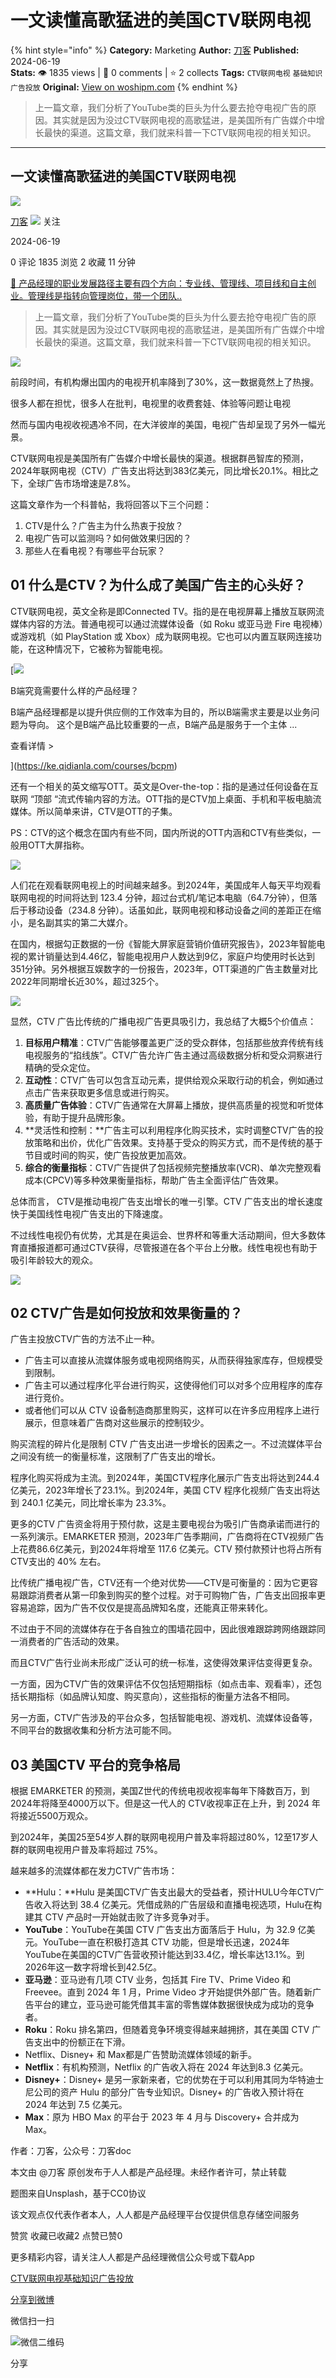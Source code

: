 # 一文读懂高歌猛进的美国CTV联网电视
{% hint style="info" %}
**Category:** Marketing
**Author:** [刀客](https://www.woshipm.com/u/1576294)
**Published:** 2024-06-19  
**Stats:** 👁️ 1835 views | 💬 0 comments | ⭐ 2 collects
**Tags:** `CTV联网电视` `基础知识` `广告投放`
**Original:** [View on woshipm.com](https://www.woshipm.com/marketing/6071557.html)
{% endhint %}
> 上一篇文章，我们分析了YouTube类的巨头为什么要去抢夺电视广告的原因。其实就是因为没过CTV联网电视的高歌猛进，是美国所有广告媒介中增长最快的渠道。这篇文章，我们就来科普一下CTV联网电视的相关知识。

---

## 一文读懂高歌猛进的美国CTV联网电视

[![](https://static.woshipm.com/view/woshipm_api_def_20250108102928_9127.png?imageView2/1/w/72/h/72/q/100)](https://www.woshipm.com/u/1576294)

[刀客](https://www.woshipm.com/u/1576294) ![](https://static.woshipm.com/tag/1101_1@2x.png) 关注

2024-06-19

0 评论 1835 浏览 2 收藏 11 分钟

[🔗 产品经理的职业发展路径主要有四个方向：专业线、管理线、项目线和自主创业。管理线是指转向管理岗位，带一个团队..](https://ke.qidianla.com/courses/90pm)

> 上一篇文章，我们分析了YouTube类的巨头为什么要去抢夺电视广告的原因。其实就是因为没过CTV联网电视的高歌猛进，是美国所有广告媒介中增长最快的渠道。这篇文章，我们就来科普一下CTV联网电视的相关知识。

![](https://image.woshipm.com/2023/05/06/0b441208-ec01-11ed-adbb-00163e0b5ff3.jpg)

前段时间，有机构爆出国内的电视开机率降到了30%，这一数据竟然上了热搜。

很多人都在担忧，很多人在批判，电视里的收费套娃、体验等问题让电视

然而与国内电视收视遇冷不同，在大洋彼岸的美国，电视广告却呈现了另外一幅光景。

CTV联网电视是美国所有广告媒介中增长最快的渠道。根据群邑智库的预测，2024年联网电视（CTV）广告支出将达到383亿美元，同比增长20.1%。相比之下，全球广告市场增速是7.8%。

这篇文章作为一个科普帖，我将回答以下三个问题：

1.  CTV是什么？广告主为什么热衷于投放？
2.  电视广告可以监测吗？如何做效果归因的？
3.  那些人在看电视？有哪些平台玩家？

## 01 什么是CTV？为什么成了美国广告主的心头好？

CTV联网电视，英文全称是即Connected TV。指的是在电视屏幕上播放互联网流媒体内容的方法。普通电视可以通过流媒体设备（如 Roku 或亚马逊 Fire 电视棒）或游戏机（如 PlayStation 或 Xbox）成为联网电视。它也可以内置互联网连接功能，在这种情况下，它被称为智能电视。

[![](https://image.woshipm.com/2023/08/02/f7cafd68-30e3-11ee-9da3-00163e0b5ff3.png)

B端究竟需要什么样的产品经理？

B端产品经理都是以提升供应侧的工作效率为目的，所以B端需求主要是以业务问题为导向。 这个是B端产品比较重要的一点，B端产品是服务于一个主体 ...

查看详情 >

](https://ke.qidianla.com/courses/bcpm)

还有一个相关的英文缩写OTT。英文是Over-the-top：指的是通过任何设备在互联网 “顶部 “流式传输内容的方法。OTT指的是CTV加上桌面、手机和平板电脑流媒体。所以简单来讲，CTV是OTT的子集。

PS：CTV的这个概念在国内有些不同，国内所说的OTT内涵和CTV有些类似，一般用OTT大屏指称。

![](https://image.woshipm.com/wp-files/2024/06/19qEvN8ekguRkK2japy2.png)

人们花在观看联网电视上的时间越来越多。到2024年，美国成年人每天平均观看联网电视的时间将达到 123.4 分钟，超过台式机/笔记本电脑（64.7分钟），但落后于移动设备（234.8 分钟）。话虽如此，联网电视和移动设备之间的差距正在缩小，是名副其实的第二大媒介。

在国内，根据勾正数据的一份《智能大屏家庭营销价值研究报告》，2023年智能电视的累计销量达到4.46亿，智能电视用户人数达到9亿，家庭户均使用时长达到351分钟。另外根据互娱数字的一份报告，2023年，OTT渠道的广告主数量对比2022年同期增长近30%，超过325个。

![](https://image.woshipm.com/wp-files/2024/06/OVSSkZDvTWJyQg0bqBJD.png)

显然，CTV 广告比传统的广播电视广告更具吸引力，我总结了大概5个价值点：

1.  **目标用户精准**：CTV广告能够覆盖更广泛的受众群体，包括那些放弃传统有线电视服务的“掐线族”。CTV广告允许广告主通过高级数据分析和受众洞察进行精确的受众定位。
2.  **互动性**：CTV广告可以包含互动元素，提供给观众采取行动的机会，例如通过点击广告来获取更多信息或进行购买。
3.  **高质量广告体验**：CTV广告通常在大屏幕上播放，提供高质量的视觉和听觉体验，有助于提升品牌形象。
4.  **灵活性和控制：**广告主可以利用程序化购买技术，实时调整CTV广告的投放策略和出价，优化广告效果。支持基于受众的购买方式，而不是传统的基于节目或时间的购买，使广告投放更加高效。
5.  **综合的衡量指标**：CTV广告提供了包括视频完整播放率(VCR)、单次完整观看成本(CPCV)等多种效果衡量指标，帮助广告主全面评估广告效果。

总体而言， CTV是推动电视广告支出增长的唯一引擎。CTV 广告支出的增长速度快于美国线性电视广告支出的下降速度。

不过线性电视仍有优势，尤其是在奥运会、世界杯和等重大活动期间，但大多数体育直播报道都可通过CTV获得，尽管报道在各个平台上分散。线性电视也有助于吸引年龄较大的观众。

![](https://image.woshipm.com/wp-files/2024/06/mgAa3BnibVEjOYwcXGjA.png)

## 02 CTV广告是如何投放和效果衡量的？

广告主投放CTV广告的方法不止一种。

*   广告主可以直接从流媒体服务或电视网络购买，从而获得独家库存，但规模受到限制。
*   广告主可以通过程序化平台进行购买，这使得他们可以对多个应用程序的库存进行竞价。
*   或者他们可以从 CTV 设备制造商那里购买，这样可以在许多应用程序上进行展示，但意味着广告商对这些展示的控制较少。

购买流程的碎片化是限制 CTV 广告支出进一步增长的因素之一。不过流媒体平台之间没有统一的衡量标准，这限制了广告支出的增长。

程序化购买将成为主流。到2024年，美国CTV程序化展示广告支出将达到244.4亿美元，2023年增长了23.1%。到2024年，美国 CTV 程序化视频广告支出将达到 240.1 亿美元，同比增长率为 23.3%。

更多的CTV 广告资金将用于预付款，这是主要电视台为吸引广告商承诺而进行的一系列演示。EMARKETER 预测，2023年广告季期间，广告商将在CTV视频广告上花费86.6亿美元，到2024年将增至 117.6 亿美元。CTV 预付款预计也将占所有CTV支出的 40% 左右。

比传统广播电视广告，CTV还有一个绝对优势——CTV是可衡量的：因为它更容易跟踪消费者从第一印象到购买的整个过程。对于可购物广告，广告支出回报率更容易追踪，因为广告不仅仅是提高品牌知名度，还能真正带来转化。

不过由于不同的流媒体存在于各自独立的围墙花园中，因此很难跟踪跨网络跟踪同一消费者的广告活动的效果。

而且CTV广告行业尚未形成广泛认可的统一标准，这使得效果评估变得更复杂。

一方面，因为CTV广告的效果评估不仅包括短期指标（如点击率、观看率），还包括长期指标（如品牌认知度、购买意向），这些指标的衡量方法各不相同。

另一方面，CTV广告涉及的平台众多，包括智能电视、游戏机、流媒体设备等，不同平台的数据收集和分析方法可能不同。

## 03 美国CTV 平台的竞争格局

根据 EMARKETER 的预测，美国Z世代的传统电视收视率每年下降数百万，到2024年将降至4000万以下。但是这一代人的 CTV收视率正在上升，到 2024 年将接近5500万观众。

到2024年，美国25至54岁人群的联网电视用户普及率将超过80%，12至17岁人群的联网电视用户普及率将超过 75%。

越来越多的流媒体都在发力CTV广告市场：

*   **Hulu：**Hulu 是美国CTV广告支出最大的受益者，预计HULU今年CTV广告收入将达到 38.4 亿美元。凭借成熟的广告层级和直播电视选项，Hulu在构建其 CTV 产品时一开始就击败了许多竞争对手。
*   **YouTube**：YouTube在美国 CTV 广告支出方面落后于 Hulu，为 32.9 亿美元。YouTube一直在积极打造其 CTV 功能，但是增长迅速，2024年YouTube在美国的CTV广告营收预计能达到33.4亿，增长率达13.1%。到2026年这一数字将增长到42.5亿。
*   **亚马逊**：亚马逊有几项 CTV 业务，包括其 Fire TV、Prime Video 和 Freevee。直到 2024 年 1 月，Prime Video 才开始提供外部广告。随着新广告平台的建立，亚马逊可能凭借其丰富的零售媒体数据很快成为成功的竞争者。
*   **Roku**：Roku 排名第四，但随着竞争环境变得越来越拥挤，其在美国 CTV 广告支出中的份额正在下滑。
*   Netflix、Disney+ 和 Max都是广告赞助流媒体领域的新手。
*   **Netflix**：有机构预测，Netflix 的广告收入将在 2024 年达到8.3 亿美元。
*   **Disney+**：Disney+ 是另一家新来者，它的优势在于可以利用其同为华特迪士尼公司的资产 Hulu 的部分广告专业知识。Disney+ 的广告收入预计将在 2024 年达到 7.5 亿美元。
*   **Max**：原为 HBO Max 的平台于 2023 年 4 月与 Discovery+ 合并成为 Max。

作者：刀客，公众号：刀客doc

本文由 @刀客 原创发布于人人都是产品经理。未经作者许可，禁止转载

题图来自Unsplash，基于CC0协议

该文观点仅代表作者本人，人人都是产品经理平台仅提供信息存储空间服务

赞赏 收藏已收藏2 点赞已赞0

更多精彩内容，请关注人人都是产品经理微信公众号或下载App

[CTV联网电视](https://www.woshipm.com/tag/ctv%e8%81%94%e7%bd%91%e7%94%b5%e8%a7%86)[基础知识](https://www.woshipm.com/tag/%e5%9f%ba%e7%a1%80%e7%9f%a5%e8%af%86)[广告投放](https://www.woshipm.com/tag/%e5%b9%bf%e5%91%8a%e6%8a%95%e6%94%be)

[分享到微博](https://service.weibo.com/share/share.php?appkey=2775287854&title=一文读懂高歌猛进的美国CTV联网电视&url=https://www.woshipm.com/marketing/6071557.html&pic=https://image.woshipm.com/2023/05/06/0b441208-ec01-11ed-adbb-00163e0b5ff3.jpg)

微信扫一扫

![微信二维码](https://api.pwmqr.com/qrcode/create/?url=https://www.woshipm.com/marketing/6071557.html)

分享